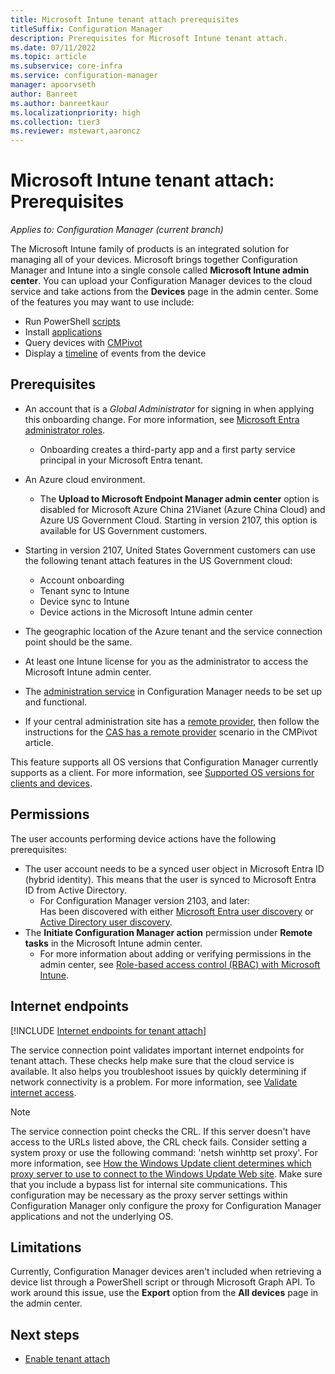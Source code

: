 ```yaml
---
title: Microsoft Intune tenant attach prerequisites
titleSuffix: Configuration Manager
description: Prerequisites for Microsoft Intune tenant attach.
ms.date: 07/11/2022
ms.topic: article
ms.subservice: core-infra
ms.service: configuration-manager
manager: apoorvseth
author: Banreet
ms.author: banreetkaur
ms.localizationpriority: high
ms.collection: tier3
ms.reviewer: mstewart,aaroncz 
---
```


# Microsoft Intune tenant attach: Prerequisites
<!--3555758 live 3/4/2020  Configuration Manager version 2002 min-->
*Applies to: Configuration Manager (current branch)*

The Microsoft Intune family of products is an integrated solution for managing all of your devices. Microsoft brings together Configuration Manager and Intune into a single console called **Microsoft Intune admin center**. You can upload your Configuration Manager devices to the cloud service and take actions from the **Devices** page in the admin center. Some of the features you may want to use include:

- Run PowerShell [scripts](scripts.md)
- Install [applications](applications.md)
- Query devices with [CMPivot](../tenant-attach/cmpivot-samples-attached.md?toc=/mem/configmgr/cloud-attach/toc.json&bc=/mem/configmgr/cloud-attach/breadcrumb/toc.json)
- Display a [timeline](timeline.md) of events from the device

## Prerequisites

- An account that is a *Global Administrator* for signing in when applying this onboarding change. For more information, see [Microsoft Entra administrator roles](/azure/role-based-access-control/rbac-and-directory-admin-roles#azure-ad-administrator-roles).

  - Onboarding creates a third-party app and a first party service principal in your Microsoft Entra tenant.

- An Azure cloud environment.

  - The **Upload to Microsoft Endpoint Manager admin center** option is disabled for Microsoft Azure China 21Vianet (Azure China Cloud) and Azure US Government Cloud.<!--8815787--> Starting in version 2107, this option is available for US Government customers.

- Starting in version 2107, United States Government customers can use the following tenant attach features in the US Government cloud:<!-- 8353823 -->

  - Account onboarding
  - Tenant sync to Intune
  - Device sync to Intune
  - Device actions in the Microsoft Intune admin center
 
- The geographic location of the Azure tenant and the service connection point should be the same. 

- At least one Intune license for you as the administrator to access the Microsoft Intune admin center. <!--10254915-->

- The [administration service](../develop/adminservice/overview.md) in Configuration Manager needs to be set up and functional. <!--1104776-->

- If your central administration site has a [remote provider](../core/plan-design/hierarchy/plan-for-the-sms-provider.md), then follow the instructions for the [CAS has a remote provider](../core/servers/manage/cmpivot-changes.md#cas-has-a-remote-provider) scenario in the CMPivot article. <!--7796824-->

This feature supports all OS versions that Configuration Manager currently supports as a client. For more information, see [Supported OS versions for clients and devices](../core/plan-design/configs/supported-operating-systems-for-clients-and-devices.md).<!-- MEMDocs#545 -->

## Permissions

The user accounts performing device actions have the following prerequisites:

- The user account needs to be a synced user object in Microsoft Entra ID (hybrid identity). This means that the user is synced to Microsoft Entra ID from Active Directory.
  - For Configuration Manager version 2103, and later: </br>
   Has been discovered with either [Microsoft Entra user discovery](../core/servers/deploy/configure/about-discovery-methods.md#azureaddisc) or [Active Directory user discovery](../core/servers/deploy/configure/about-discovery-methods.md#bkmk_aboutUser). <!--9089764-->
- The **Initiate Configuration Manager action** permission under **Remote tasks** in the Microsoft Intune admin center.
  - For more information about adding or verifying permissions in the admin center, see [Role-based access control (RBAC) with Microsoft Intune](../../intune/fundamentals/role-based-access-control.md#roles).

## Internet endpoints

[!INCLUDE [Internet endpoints for tenant attach](../core/plan-design/network/includes/internet-endpoints-tenant-attach.md)]

The service connection point validates important internet endpoints for tenant attach. These checks help make sure that the cloud service is available. It also helps you troubleshoot issues by quickly determining if network connectivity is a problem. For more information, see [Validate internet access](../core/servers/deploy/configure/about-the-service-connection-point.md#validate-internet-access).<!--8565578-->

> [!NOTE]
> The service connection point checks the CRL. If this server doesn't have access to the URLs listed above, the CRL check fails. Consider setting a system proxy or use the following command: 'netsh winhttp set proxy'. For more information, see [How the Windows Update client determines which proxy server to use to connect to the Windows Update Web site](https://support.microsoft.com/topic/how-the-windows-update-client-determines-which-proxy-server-to-use-to-connect-to-the-windows-update-web-site-08612ae5-3722-886c-f1e1-d012516c22a1). Make sure that you include a bypass list for internal site communications. This configuration may be necessary as the proxy server settings within Configuration Manager only configure the proxy for Configuration Manager applications and not the underlying OS.

## Limitations
<!--IN12698976-->
Currently, Configuration Manager devices aren't included when retrieving a device list through a PowerShell script or through Microsoft Graph API. To work around this issue, use the **Export** option from the **All devices** page in the admin center.

## Next steps

- [Enable tenant attach](device-sync-actions.md)
